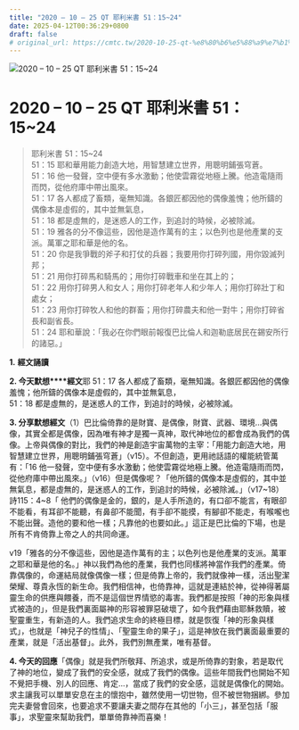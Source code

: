 ```yaml
---
title: "2020 – 10 – 25 QT 耶利米書 51：15~24"
date: 2025-04-12T00:36:29+0800
draft: false
# original_url: https://cmtc.tw/2020-10-25-qt-%e8%80%b6%e5%88%a9%e7%b1%b3%e6%9b%b8-51%ef%bc%9a1524
---
```


![2020 – 10 – 25 QT 耶利米書 51：15~24](/images/qt.jpg   "2020 – 10 – 25 QT 耶利米書 51：15~24")

# 2020 – 10 – 25 QT 耶利米書 51：15~24

> 耶利米書 51：15~24  
> 51：15 耶和華用能力創造大地，用智慧建立世界，用聰明鋪張穹蒼。  
> 51：16 他一發聲，空中便有多水激動；他使雲霧從地極上騰。他造電隨雨而閃，從他府庫中帶出風來。  
> 51：17 各人都成了畜類，毫無知識。各銀匠都因他的偶像羞愧；他所鑄的偶像本是虛假的，其中並無氣息，  
> 51：18 都是虛無的，是迷惑人的工作，到追討的時候，必被除滅。  
> 51：19 雅各的分不像這些，因他是造作萬有的主；以色列也是他產業的支派。萬軍之耶和華是他的名。  
> 51：20 你是我爭戰的斧子和打仗的兵器；我要用你打碎列國，用你毀滅列邦；  
> 51：21 用你打碎馬和騎馬的；用你打碎戰車和坐在其上的；  
> 51：22 用你打碎男人和女人；用你打碎老年人和少年人；用你打碎壯丁和處女；  
> 51：23 用你打碎牧人和他的群畜；用你打碎農夫和他一對牛；用你打碎省長和副省長。  
> 51：24 耶和華說：「我必在你們眼前報復巴比倫人和迦勒底居民在錫安所行的諸惡。」

**1.** **經文誦讀**

**2. 今天默想****經文**耶 51：17 各人都成了畜類，毫無知識。各銀匠都因他的偶像羞愧；他所鑄的偶像本是虛假的，其中並無氣息，  
51：18 都是虛無的，是迷惑人的工作，到追討的時候，必被除滅。

**3. 分享默想經文**（1）巴比倫倚靠的是財寶、是偶像，財寶、武器、環境…與偶像，其實全都是偶像，因為唯有神才是獨一真神，取代神地位的都會成為我們的偶像。上帝與偶像的對比，我們的神是創造宇宙萬物的主宰：「用能力創造大地，用智慧建立世界，用聰明鋪張穹蒼」（v15）。不但創造，更用祂話語的權能統管萬有：「16 他一發聲，空中便有多水激動；他使雲霧從地極上騰。他造電隨雨而閃，從他府庫中帶出風來。」（v16）但是偶像呢？「他所鑄的偶像本是虛假的，其中並無氣息，都是虛無的，是迷惑人的工作，到追討的時候，必被除滅。」（v17~18）詩115：4~8「 他們的偶像是金的，銀的，是人手所造的，有口卻不能言，有眼卻不能看，有耳卻不能聽，有鼻卻不能聞，有手卻不能摸，有腳卻不能走，有喉嚨也不能出聲。造他的要和他一樣；凡靠他的也要如此。」這正是巴比倫的下場，也是所有不肯倚靠上帝之人的共同命運。

v19「雅各的分不像這些，因他是造作萬有的主；以色列也是他產業的支派。萬軍之耶和華是他的名。」神以我們為他的產業，我們也同樣將神當作我們的產業。倚靠偶像的，命運結局就像偶像一樣；但是倚靠上帝的，我們就像神一樣，活出聖潔榮耀、尊貴永恆的新生命。我們相信神，也倚靠神，這就是連結於神，從神得著屬靈生命的供應與餵養，而不是這個世界情慾的毒害。我們都是按照「神的形象與樣式被造的」，但是我們裏面屬神的形容被罪惡破壞了，如今我們藉由耶穌救贖，被聖靈重生，有新造的人。我們追求生命的終極目標，就是恢復「神的形象與樣式」，也就是「神兒子的性情」、「聖靈生命的果子」，這是神放在我們裏面最重要的產業，就是「活出基督」。此外，我們別無產業，唯有基督。

**4. 今天的回應**「偶像」就是我們所敬拜、所追求，或是所倚靠的對象，若是取代了神的地位，變成了我們的安全感，就成了我們的偶像。這些年間我們也開始不知不覺把手機、別人的回應、肯定…，當成了我們的安全感，這就是偶像化的開始。求主讓我可以單單安息在主的懷抱中，雖然使用一切世物，但不被世物捆綁。參加完夫妻營會回來，也要追求不要讓夫妻之間存在其他的「小三」，甚至包括「服事」，求聖靈來幫助我們，單單倚靠神而喜樂！